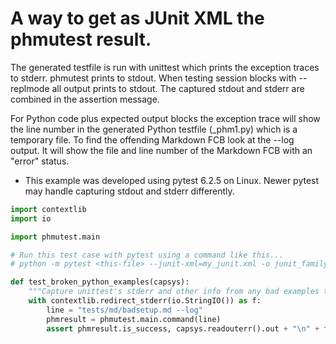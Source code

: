 # A way to get as JUnit XML the phmutest result.

The generated testfile is run with unittest which prints
the exception traces to stderr.  phmutest prints to stdout.
When testing session blocks with --replmode all output prints to stdout.
The captured stdout and stderr are combined in the assertion message.

For Python code plus expected output blocks the exception trace will show the
line number in the generated Python testfile (_phm1.py) which is a temporary file.
To find the offending Markdown FCB look at the
--log output. It will show the file and line number of the Markdown
FCB with an "error" status.

- This example was developed using pytest 6.2.5 on Linux. Newer pytest
  may handle capturing stdout and stderr differently.

```python
import contextlib
import io

import phmutest.main

# Run this test case with pytest using a command like this...
# python -m pytest <this-file> --junit-xml=my_junit.xml -o junit_family=xunit2

def test_broken_python_examples(capsys):
    """Capture unittest's stderr and other info from any bad examples to junit XML."""
    with contextlib.redirect_stderr(io.StringIO()) as f:
        line = "tests/md/badsetup.md --log"
        phmresult = phmutest.main.command(line)
        assert phmresult.is_success, capsys.readouterr().out + "\n" + f.getvalue()
```
